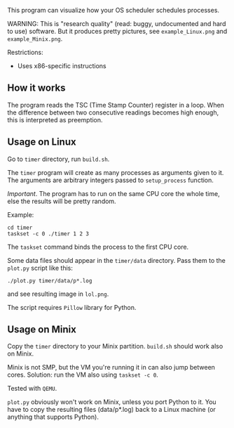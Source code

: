 This program can visualize how your OS scheduler schedules processes.

WARNING: This is "research quality" (read: buggy, undocumented and hard to use)
software. But it produces pretty pictures, see `example_Linux.png` and `example_Minix.png`.

Restrictions:

- Uses x86-specific instructions

## How it works

The program reads the TSC (Time Stamp Counter) register in a loop. When the
difference between two consecutive readings becomes high enough, this is
interpreted as preemption.

## Usage on Linux

Go to `timer` directory, run `build.sh`.

The `timer` program will create as many processes as arguments given to it.
The arguments are arbitrary integers passed to `setup_process` function.

*Important*. The program has to run on the same CPU core the whole time, else
the results will be pretty random.

Example:

    cd timer
    taskset -c 0 ./timer 1 2 3

The `taskset` command binds the process to the first CPU core.

Some data files should appear in the `timer/data` directory. Pass them to the
`plot.py` script like this:

    ./plot.py timer/data/p*.log

and see resulting image in `lol.png`.

The script requires `Pillow` library for Python.

## Usage on Minix

Copy the `timer` directory to your Minix partition. `build.sh` should work also
on Minix.

Minix is not SMP, but the VM you're running it in can also jump between cores.
Solution: run the VM also using `taskset -c 0`.

Tested with `QEMU`.

`plot.py` obviously won't work on Minix, unless you port Python to it. You have
to copy the resulting files (data/p\*.log) back to a Linux machine (or anything
that supports Python).
